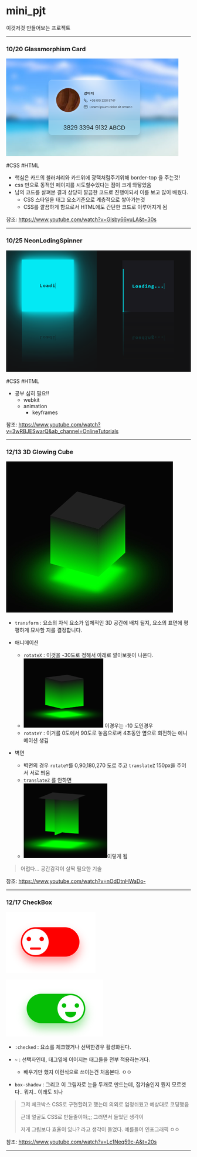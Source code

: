 # mini_pjt
이것저것 만들어보는 프로젝트

-----------------

### 10/20 Glassmorphism Card

<img src="README.assets/image-20211022203017303.png" alt="image-20211022203017303" style="zoom:50%;" />

#CSS #HTML

- 핵심은 카드의 블러처리와 카드위에 광택처럼주기위해 border-top 을 주는것!
- css 만으로 동적인 페이지를 시도할수있다는 점이 크게 와닿았음
- 남의 코드를 살펴본 결과 상당히 깔끔한 코드로 진행이되서 이를 보고 많이 배웠다.
  - CSS 스타일을 태그 요소기준으로 계층적으로 쌓아가는것
  - CSS를 깔끔하게 함으로서 HTML에도 간단한 코드로 이루어지게 됨



참조: https://www.youtube.com/watch?v=Glsby66vuLA&t=30s

---------

### 10/25 NeonLodingSpinner



<img src="README.assets/image-20211025153045493.png" alt="image-20211025153045493" style="zoom:80%;" />

#CSS #HTML

- 공부 심히 필요!! 
  - webkit
  - animation
    - keyframes



참조: https://www.youtube.com/watch?v=3wRBJESwarQ&ab_channel=OnlineTutorials

--------

### 12/13 3D Glowing Cube

<img src="README.assets/화면 캡처 2021-12-14 200639.jpg" alt="화면 캡처 2021-12-14 200639" style="zoom: 50%;" />



- `transform` : 요소의 자식 요소가 입체적인 3D 공간에 배치 될지, 요소의 표면에 평평하게 묘사할 지를 결정합니다.
- 애니메이션
  - `rotateX` : 이것을 -30도로 정해서 아래로 깔아보듯이 나온다.
  - <img src="README.assets/image-20211214202519477.png" alt="image-20211214202519477" style="zoom: 25%;" />  이경우는 -10 도인경우
  - `rotateY` : 이거를 0도에서 90도로 놓음으로써 4초동안 옆으로 회전하는 에니메이션 생김

- 벽면
  - 벽면의 경우 `rotateY`를 0,90,180,270 도로 주고 `translateZ` 150px을 주어서 서로 띄움
  -  `translateZ` 를 안하면
  - <img src="README.assets/image-20211214202956443.png" alt="image-20211214202956443" style="zoom:33%;" />이렇게 됨



> 어렵다... 공간감각이 살짝 필요한 기술

참조: https://www.youtube.com/watch?v=nOdDtnHWaDo-

---------------

### 12/17 CheckBox

![image-20211218210534562](README.assets/image-20211218210534562.png)

![image-20211218210544528](README.assets/image-20211218210544528.png)

- `:checked` :  요소를 체크했거나 선택한경우 활성화된다.
- `~` : 선택자인데, 태그옆에 이어지는 태그들을 전부 적용하는거다.
  - 배우기만 했지 이런식으로 쓰이는건 처음본다. ㅇㅇ

- `box-shadow` : 그리고 이 그림자로 눈을 두개로 만드는데, 잡기술인지 뭔지 모르겟다.. 뭐지.. 이래도 되나



>그저 체크박스 CSS로 구현할려고 했는데 의외로 엄청쉬웠고 예상대로 코딩했음
>
>근데 얼굴도 CSS로 만들줄이야;;; 그러면서 들었던 생각이 
>
>저게 그림보다 효율이 있나? 라고 생각이 들었다. 예를들어 인포그래픽 ㅇㅇ

참조: https://www.youtube.com/watch?v=Lc1Neq59c-A&t=20s

---------------

